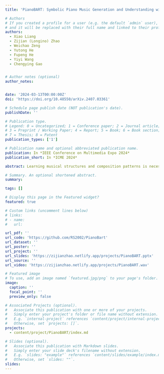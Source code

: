 ```yaml
---
title: 'PianoBART: Symbolic Piano Music Generation and Understanding with Large-Scale Pre-Training (Oral)'

# Authors
# If you created a profile for a user (e.g. the default `admin` user), write the username (folder name) here
# and it will be replaced with their full name and linked to their profile.
authors:
  - Xiao Liang
  - Zijian (Longino) Zhao
  - Weichao Zeng
  - Yutong He
  - Fupeng He
  - Yiyi Wang
  - Chengying Gao 


# Author notes (optional)
author_notes:


date: '2024-03-13T00:00:00Z'
doi: 'https://doi.org/10.48550/arXiv.2407.03361'

# Schedule page publish date (NOT publication's date).
publishDate: ''

# Publication type.
# Legend: 0 = Uncategorized; 1 = Conference paper; 2 = Journal article;
# 3 = Preprint / Working Paper; 4 = Report; 5 = Book; 6 = Book section;
# 7 = Thesis; 8 = Patent
publication_types: ['1']

# Publication name and optional abbreviated publication name.
publication: In *IEEE Conference on Multimedia Expo 2024*
publication_short: In *ICME 2024*

abstract: Learning musical structures and composition patterns is necessary for both music generation and understanding, but current methods do not make uniform use of learned features to generate and comprehend music simultaneously. In this paper, we propose PianoBART, a pre-trained model that uses BART for both symbolic piano music generation and understanding. We devise a multi-level object selection strategy for different pre-training tasks of PianoBART, which can prevent information leakage or loss and enhance learning ability. The musical semantics captured in pre-training are fine-tuned for music generation and understanding tasks. Experiments demonstrate that PianoBART efficiently learns musical patterns and achieves outstanding performance in generating high-quality coherent pieces and comprehending music.

# Summary. An optional shortened abstract.
summary: 

tags: []

# Display this page in the Featured widget?
featured: true

# Custom links (uncomment lines below)
# links:
# - name: 
#   url: 

url_pdf: ''
url_code: 'https://github.com/RS2002/PianoBart'
url_dataset: ''
url_poster: ''
url_project: ''
url_slides: 'https://zijianzhao.netlify.app/projects/PianoBART.pptx'
url_source: ''
url_video: 'https://zijianzhao.netlify.app/projects/PianoBART.wav'

# Featured image
# To use, add an image named `featured.jpg/png` to your page's folder.
image:
  caption: ''
  focal_point: ''
  preview_only: false

# Associated Projects (optional).
#   Associate this publication with one or more of your projects.
#   Simply enter your project's folder or file name without extension.
#   E.g. `internal-project` references `content/project/internal-project/index.md`.
#   Otherwise, set `projects: []`.
projects:
  - content/project/PianoBART/index.md

# Slides (optional).
#   Associate this publication with Markdown slides.
#   Simply enter your slide deck's filename without extension.
#   E.g. `slides: "example"` references `content/slides/example/index.md`.
#   Otherwise, set `slides: ""`.
slides: 
---
```

